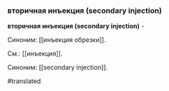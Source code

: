 ### вторичная инъекция (secondary injection)

**вторичная инъекция (secondary injection)** -

Синоним: [[инъекция обрезки]].

См.: [[инъекция]].

Синоним: [[secondary injection]].

#translated
